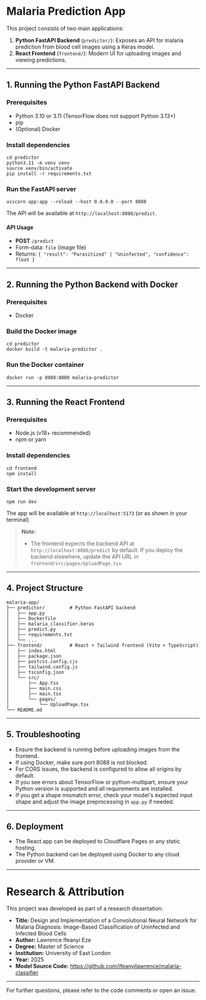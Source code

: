 # Malaria Prediction App

This project consists of two main applications:

1. **Python FastAPI Backend** (`predictor/`): Exposes an API for malaria prediction from blood cell images using a Keras model.
2. **React Frontend** (`frontend/`): Modern UI for uploading images and viewing predictions.

---

## 1. Running the Python FastAPI Backend

### Prerequisites
- Python 3.10 or 3.11 (TensorFlow does not support Python 3.13+)
- pip
- (Optional) Docker

### Install dependencies
```
cd predictor
python3.11 -m venv venv
source venv/bin/activate
pip install -r requirements.txt
```

### Run the FastAPI server
```
uvicorn app:app --reload --host 0.0.0.0 --port 8088
```

The API will be available at `http://localhost:8088/predict`.

#### API Usage
- **POST** `/predict`
- Form-data: `file` (image file)
- Returns: `{ "result": "Parasitized" | "Uninfected", "confidence": float }`

---

## 2. Running the Python Backend with Docker

### Prerequisites
- Docker

### Build the Docker image
```
cd predictor
docker build -t malaria-predictor .
```

### Run the Docker container
```
docker run -p 8088:8000 malaria-predictor
```

---

## 3. Running the React Frontend

### Prerequisites
- Node.js (v18+ recommended)
- npm or yarn

### Install dependencies
```
cd frontend
npm install
```

### Start the development server
```
npm run dev
```

The app will be available at `http://localhost:5173` (or as shown in your terminal).

> **Note:**
> - The frontend expects the backend API at `http://localhost:8088/predict` by default. If you deploy the backend elsewhere, update the API URL in `frontend/src/pages/UploadPage.tsx`.

---

## 4. Project Structure

```
malaria-app/
├── predictor/         # Python FastAPI backend
│   ├── app.py
│   ├── Dockerfile
│   ├── malaria_classifier.keras
│   ├── predict.py
│   ├── requirements.txt
│   └── ...
├── frontend/          # React + Tailwind frontend (Vite + TypeScript)
│   ├── index.html
│   ├── package.json
│   ├── postcss.config.cjs
│   ├── tailwind.config.js
│   ├── tsconfig.json
│   └── src/
│       ├── App.tsx
│       ├── main.css
│       ├── main.tsx
│       └── pages/
│           └── UploadPage.tsx
└── README.md
```

---

## 5. Troubleshooting
- Ensure the backend is running before uploading images from the frontend.
- If using Docker, make sure port 8088 is not blocked.
- For CORS issues, the backend is configured to allow all origins by default.
- If you see errors about TensorFlow or python-multipart, ensure your Python version is supported and all requirements are installed.
- If you get a shape mismatch error, check your model's expected input shape and adjust the image preprocessing in `app.py` if needed.

---

## 6. Deployment
- The React app can be deployed to Cloudflare Pages or any static hosting.
- The Python backend can be deployed using Docker to any cloud provider or VM.

---

# Research & Attribution

This project was developed as part of a research dissertation:

- **Title:** Design and Implementation of a Convolutional Neural Network for Malaria Diagnosis: Image-Based Classification of Uninfected and Infected Blood Cells
- **Author:** Lawrence Ifeanyi Eze
- **Degree:** Master of Science
- **Institution:** University of East London
- **Year:** 2025
- **Model Source Code:** https://github.com/ifeanyilawrence/malaria-classifier

---

For further questions, please refer to the code comments or open an issue.
